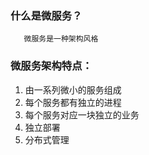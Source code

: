 ### 什么是微服务？

```
   微服务是一种架构风格
```

### 微服务架构特点：

1. 由一系列微小的服务组成
2. 每个服务都有独立的进程
3. 每个服务对应一块独立的业务
4. 独立部署
5. 分布式管理




